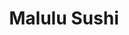 ---
layout: place
title: "Malulu Sushi"
permalink: /california/san-clemente/malulu-sushi.html
stateAbbr: CA
stateName: California
cityName: San Clemente
place_id: ChIJ7RnQ8fXz3IARtloOW7q-bv0
photos:
  - name: >-
      places/ChIJ7RnQ8fXz3IARtloOW7q-bv0/photos/AUy1YQ38U1rimfc1WibvG_mzSqVABfhAFnLTlr4oo0pFGx6T71XW2UvXfPmOlUsid5BUHar2nj5OkjteoSzs6JDfudiVNWjZSB0f7ePUii5fy3DeRjpE_OBCLqVEJfgD-2BCfk-vS52LkS78tQEItLohGyFnV6gKdvfRestnV4aaSFqoIBvCnkQIDE99xLQSqjmiNpSy-Q6Utte3_IVq0rzKMTHMLAGsz3d1p2hQyDZ60ped8_83Q8OKXoMybDqiiyWju5aDDFgEzFYxLDZaQxy2Y74R5RfV9vZS2nl7p8r5XE87AQ
    widthPx: 4032
    heightPx: 3024
    authorAttributions:
      - displayName: Malulu Sushi
        uri: https://maps.google.com/maps/contrib/110352085238485211197
        photoUri: >-
          https://lh3.googleusercontent.com/a-/ALV-UjV0yJdynqwfPKoal19gD3ssUJKhNHuUTme0vzFUE9rUozUbQ2Y=s100-p-k-no-mo
    flagContentUri: >-
      https://www.google.com/local/imagery/report/?cb_client=maps_api_places.places_api&image_key=!1e10!2sAF1QipMni0MIYDwFJAEtyBI8bdehnrUb86xmXUoJ2ymW&hl=en-US
    googleMapsUri: >-
      https://www.google.com/maps/place//data=!3m4!1e2!3m2!1sAF1QipMni0MIYDwFJAEtyBI8bdehnrUb86xmXUoJ2ymW!2e10!4m2!3m1!1s0x80dcf3f5f1d019ed:0xfd6ebeba5b0e5ab6
  - name: >-
      places/ChIJ7RnQ8fXz3IARtloOW7q-bv0/photos/AUy1YQ1UnOekbgnnJusYaQUYNdLDntVZ3LWnmHEAD6vtyjpmcoZkB4akXMvQPouu25qy6vJr8jXpPGxqcKPODreXKuVNt0VrAjhJ7EzNtX5l8umYZ7vdjSOgj7LbDgQd4lX-KmSg4rQUJMsk7p-wNEBN0J1cN6zPWwubmv4D9ukQAlGkbOAJJ8-5EHyVJE4qnekbJ-lKM6VRvwlsATs0p_Kj3b6byjDLn1cm2QPwoZlpYQRcvrjlejbcnkG_1i5bjmp1_5SZOkOhTGYC7IHvDqH53kD1-LgLmU8Ib0jnvx15xS46kQ
    widthPx: 3024
    heightPx: 4032
    authorAttributions:
      - displayName: Malulu Sushi
        uri: https://maps.google.com/maps/contrib/110352085238485211197
        photoUri: >-
          https://lh3.googleusercontent.com/a-/ALV-UjV0yJdynqwfPKoal19gD3ssUJKhNHuUTme0vzFUE9rUozUbQ2Y=s100-p-k-no-mo
    flagContentUri: >-
      https://www.google.com/local/imagery/report/?cb_client=maps_api_places.places_api&image_key=!1e10!2sAF1QipN6fmSID2L6IiSpKzyCWqEOjlM_EwB5CAooFeK4&hl=en-US
    googleMapsUri: >-
      https://www.google.com/maps/place//data=!3m4!1e2!3m2!1sAF1QipN6fmSID2L6IiSpKzyCWqEOjlM_EwB5CAooFeK4!2e10!4m2!3m1!1s0x80dcf3f5f1d019ed:0xfd6ebeba5b0e5ab6
  - name: >-
      places/ChIJ7RnQ8fXz3IARtloOW7q-bv0/photos/AUy1YQ1FLHoLs-RtIofJmPKh2w_hUEjGfgNsppdZoeEcT395JPtTk9dQ-JeguvcB_x0TZsI56ebTj-l6-Zjej2wkKczx9wnD1zJqWzULAbMlFt1ZYDvpiGFVm4dvmpzlEW10iz8KOeY6Jtg1J-RleSYs59DY2NqCI_PYSg5bHkbJF-s7wtBjWSZyCf47dtxEXw4ivohrH__xEHnCS-PGE_9nNACgJTpB2GfzWtqXMnRHDYiHe87K6FjMyeqEQUZOU09C4MqAvoal_Q00pEUCKGXSJGiWHOMg5loQjNIWuSNv2GnP394m8slT5OJ15bs74bHJ6XagabfCWHkU9NID1EIK2SW4kYzIkODi_3jw-vCtGY0O53fqJaguGLlrnb_pe7PwK4dOI0H3e0qulQW7vYjsz2-AGMFpcpiVlsd0M-EMKJtJDxqY
    widthPx: 4000
    heightPx: 3000
    authorAttributions:
      - displayName: Albert Baloiu
        uri: https://maps.google.com/maps/contrib/103289242226480341591
        photoUri: >-
          https://lh3.googleusercontent.com/a-/ALV-UjWSeBk94j4Hl1IdiBH0aXMXyyD7HyMGK3notNUziGXene1MosUxxA=s100-p-k-no-mo
    flagContentUri: >-
      https://www.google.com/local/imagery/report/?cb_client=maps_api_places.places_api&image_key=!1e10!2sCIHM0ogKEICAgIC1i5_NxAE&hl=en-US
    googleMapsUri: >-
      https://www.google.com/maps/place//data=!3m4!1e2!3m2!1sCIHM0ogKEICAgIC1i5_NxAE!2e10!4m2!3m1!1s0x80dcf3f5f1d019ed:0xfd6ebeba5b0e5ab6
  - name: >-
      places/ChIJ7RnQ8fXz3IARtloOW7q-bv0/photos/AUy1YQ0yEBZic6-lpDxh62KcxVxB5IlBk_o1YhB0aRYfJwTkH5PWbktZRCjcx2JxCgcuxfMeT8492Vfjc5NmqS36wyr8EEf5BEI3LhV-SK0QIycdZzjjIBFIE9G_X26wKWbhwtoYl09GkazRs3FsY-s9m3CdhLFJTZItlyszy0_F36bBAu9Epih8gIS1CedPinjYk1ieIkxITGna6bI3eR0GVKC3EfvvdNz1GNVG6HbgP_9MpeHkon8pZpRfQPnhGy28nNtYBqPzM6258viH-CDvNEFyd8QjjPHWUMLoLVGWJ0YnHwb-zhOGiFBuDZvEbyV_-sm7Mr_1DphMguh4nd2J1K5DlCp9_0r7QmVS30IPhCIZXhcYO0H_aELMDumMhdTV_1j0Vf997vNnmligBs_5_SfIkFQrDzGnJSP5mTC-u0a3UaY-
    widthPx: 4032
    heightPx: 3024
    authorAttributions:
      - displayName: TheAnaM
        uri: https://maps.google.com/maps/contrib/113573069499103945874
        photoUri: >-
          https://lh3.googleusercontent.com/a-/ALV-UjUKhfexvyRkufRdAKGwjJns-gbfRWqrcV-h6IfK-f25H14vtyNb=s100-p-k-no-mo
    flagContentUri: >-
      https://www.google.com/local/imagery/report/?cb_client=maps_api_places.places_api&image_key=!1e10!2sCIHM0ogKEICAgIDerez97AE&hl=en-US
    googleMapsUri: >-
      https://www.google.com/maps/place//data=!3m4!1e2!3m2!1sCIHM0ogKEICAgIDerez97AE!2e10!4m2!3m1!1s0x80dcf3f5f1d019ed:0xfd6ebeba5b0e5ab6
  - name: >-
      places/ChIJ7RnQ8fXz3IARtloOW7q-bv0/photos/AUy1YQ1iCsx5hEeMrQp4tcUZYZuBHZ3B7HQLJILtyc6W3L_cUAa-EFXCr1sfp6CEJS8jUyyfMgpgsY_Bo52Xh3ThBc4XCg7pFfmzxaQ9voLxspXEQD64u9W003qy6FR1oDylY_1n_uDwSJcHlsi8kVCtItra3peW8AVIZJ2bTx4bsOpGalwIqrSNw52RYrBFhzs-fRWn6tD7CaTeqLx0HpRwmf9OnFE9kbf3_INHSlA1f6iix6sJPz3Fpre3E2lQQYGuGrhQaB5g944FMYMYtE5w8GtxwrL7unVPD8R1BslRPGDuPPhaokb-gveY4UemeNInzFd8r1NQlFg-mxJ1DlR3pDk39sUlc4h4jT4xHPSq_Q9LC3toIPONRjC95sg0ZUOtwwunvJqeK2VUmJeulij-YPNvzhx2fVxgLcXDq7maJGM
    widthPx: 3024
    heightPx: 4032
    authorAttributions:
      - displayName: Robert McGovern
        uri: https://maps.google.com/maps/contrib/102815368780114206248
        photoUri: >-
          https://lh3.googleusercontent.com/a-/ALV-UjV1m2tswxMyJyaHlgRAI_rUdPE8gOsZ90Z1DNE4aAa0-fFC23bu=s100-p-k-no-mo
    flagContentUri: >-
      https://www.google.com/local/imagery/report/?cb_client=maps_api_places.places_api&image_key=!1e10!2sCIHM0ogKEICAgICuxf3EMA&hl=en-US
    googleMapsUri: >-
      https://www.google.com/maps/place//data=!3m4!1e2!3m2!1sCIHM0ogKEICAgICuxf3EMA!2e10!4m2!3m1!1s0x80dcf3f5f1d019ed:0xfd6ebeba5b0e5ab6
  - name: >-
      places/ChIJ7RnQ8fXz3IARtloOW7q-bv0/photos/AUy1YQ3JcXpYSqIpF4wl7OtOIg49X8GUzwN8VoP6-HD1lYXjbXk7qPyYCm7PD0Ue2AZtGygilj12b9MNE_i3DlW7n23VlIPEFWnd8a9xffOOySNTdIKGXae3bX3ySfsxTEWtMDDnplWv8rO2oCCXbXJsw3EoPmQgbihN_0jn6-U0gFtCFDC6noYB7b85gRg-jZXgAF8JUV0df-H1r1j-wcvzA1wRn6PJLXvwnhcexKEdBJZ7_38ESre4rp0k2M3i_uN_k_uawKgYHZ60AIDhot18bv1NOw7WMoX59vnZwMAohVZyYufw6EqydXTpvbL0iyeUfWXb0Mrg0SZlp_o625CHrOU9HeP46UlDzMEUxxXpjictRGAGZ6oMF1rxoguvbVyN0a7PcmNLCxmOnC16PDk5i_qm0dzp_PPrvqisoGGos1hnvb4S
    widthPx: 3024
    heightPx: 4032
    authorAttributions:
      - displayName: Rouzbeh Tehrani
        uri: https://maps.google.com/maps/contrib/104093005536262962172
        photoUri: >-
          https://lh3.googleusercontent.com/a-/ALV-UjWqPO7K3kxx54SGGg5ey5BkIHdPaGl9cRvyUjSqD6mZRuf-Q596=s100-p-k-no-mo
    flagContentUri: >-
      https://www.google.com/local/imagery/report/?cb_client=maps_api_places.places_api&image_key=!1e10!2sCIHM0ogKEICAgMCwgN-xwAE&hl=en-US
    googleMapsUri: >-
      https://www.google.com/maps/place//data=!3m4!1e2!3m2!1sCIHM0ogKEICAgMCwgN-xwAE!2e10!4m2!3m1!1s0x80dcf3f5f1d019ed:0xfd6ebeba5b0e5ab6
  - name: >-
      places/ChIJ7RnQ8fXz3IARtloOW7q-bv0/photos/AUy1YQ01fL4-CL-j_B3roMzMXRnMIT76yr4ByF32ETwyd-lB-UWaXn5SpUWRbh4su7843rgJOAuOmlcXpZUt-8yTRGYTu2aualjvs6DuwiPpcvts7GSPzg40-kkieESchn8WWswXggbuy1fjeVy0Ycvvw22uB6aihxS8idqvoNZGOBY67nMmslmkaqXVA23xhL8Ik1TgV6pl9zmmJhHCDe2Tjj2PHUvOm7Jvv-cfziyqKsDyYzYQWAYN1a2jiT-cPaATx_d_TH-MMCjrJrmUFsIPtY2yEilNc6k7_r9CjdHuDHqWZgdJckvjhblgr1--fPznYRtyt_Ls-J13jnIcDeRctMvpAEPOAibJ3JMUrRwxpSqwwMBPWH_LJKRxgUrnucfzqA6FbsU5_k9rYhK9n9QL2-Rz7PlnbmE2DWwE5jhQedOJ4Q
    widthPx: 3779
    heightPx: 2834
    authorAttributions:
      - displayName: TheAnaM
        uri: https://maps.google.com/maps/contrib/113573069499103945874
        photoUri: >-
          https://lh3.googleusercontent.com/a-/ALV-UjUKhfexvyRkufRdAKGwjJns-gbfRWqrcV-h6IfK-f25H14vtyNb=s100-p-k-no-mo
    flagContentUri: >-
      https://www.google.com/local/imagery/report/?cb_client=maps_api_places.places_api&image_key=!1e10!2sCIHM0ogKEICAgIDereytfg&hl=en-US
    googleMapsUri: >-
      https://www.google.com/maps/place//data=!3m4!1e2!3m2!1sCIHM0ogKEICAgIDereytfg!2e10!4m2!3m1!1s0x80dcf3f5f1d019ed:0xfd6ebeba5b0e5ab6
  - name: >-
      places/ChIJ7RnQ8fXz3IARtloOW7q-bv0/photos/AUy1YQ3HWS2puys2oV8s30yG2CMoi1jcoeYE5qNU2VJHIPrOxUdsgf4ZeRk8ioMV_iDEQ-brNYCw1Ms9pGdrKs1mROxdONvubKjTaCjrgDFfA_ku5Y5qCNyIFTu5vnkuHIUVSfpPx93MuFtAjrGacQg--neLRI_i47i6zhqnDYukdnW5Kh8MpZkP48p5vjoY8-cAlKFNPV6xidBilPmkHLmEkLLiDixxb3XDp1yMfkcVx5jjBsQY8dpD_e97bvS7tpMRaUsPfjXByHllBAy5EAKuy3pi8RVrDPnxAhxE1d-YvZFYbw-M85JqXnEE9EdJjsrQVPbTAAU77N2_7EYKOgQshghqIvFc3UJKIPlReOyfTz924ShcE01rgikWOPr-NtkzcKrylPuXrxPzf534UEO8aKzUXWeUoC4w1QvHIiAc-CG3eBIF
    widthPx: 4032
    heightPx: 2268
    authorAttributions:
      - displayName: Joe V
        uri: https://maps.google.com/maps/contrib/110326414720018839779
        photoUri: >-
          https://lh3.googleusercontent.com/a-/ALV-UjVlN52w1PuvNnvgIcM6b_BP-DXyELHb7ewtP-qlJsqKmeYVk_BNPA=s100-p-k-no-mo
    flagContentUri: >-
      https://www.google.com/local/imagery/report/?cb_client=maps_api_places.places_api&image_key=!1e10!2sCIHM0ogKEICAgID21b-U8QE&hl=en-US
    googleMapsUri: >-
      https://www.google.com/maps/place//data=!3m4!1e2!3m2!1sCIHM0ogKEICAgID21b-U8QE!2e10!4m2!3m1!1s0x80dcf3f5f1d019ed:0xfd6ebeba5b0e5ab6
  - name: >-
      places/ChIJ7RnQ8fXz3IARtloOW7q-bv0/photos/AUy1YQ38pTeTcbk2yMPSgZd1KEZzIUCv14PkOlS1ESAmTk-Ph1yrfEz2lYVRhGyGrWQrNZCl6hp4JgDkhWBmQPlel2qRFhMPRgskmNUff9BqR7kMt1N2dp5IP744oxtCCizc2rICyuqqwxCS08X02VcKdP8GE--jlbK04sdZWDGpA1_v013j-twO0FXyfEAbHgenaXirhzXJKzvZWlSBUtpWlaHhrACjkpDIRdFFafXO0EXFiHNgLTpgzgi4sdRvdiE9dfpu0J3Dy0DQxB4Roiqx8wHoAzizXRSC0mSPJMWVcgutzg
    widthPx: 3024
    heightPx: 4032
    authorAttributions:
      - displayName: Malulu Sushi
        uri: https://maps.google.com/maps/contrib/110352085238485211197
        photoUri: >-
          https://lh3.googleusercontent.com/a-/ALV-UjV0yJdynqwfPKoal19gD3ssUJKhNHuUTme0vzFUE9rUozUbQ2Y=s100-p-k-no-mo
    flagContentUri: >-
      https://www.google.com/local/imagery/report/?cb_client=maps_api_places.places_api&image_key=!1e10!2sAF1QipMZ2hb5Mh_F7Rr1WuteOarA6lDVvvpS8mx7Fxye&hl=en-US
    googleMapsUri: >-
      https://www.google.com/maps/place//data=!3m4!1e2!3m2!1sAF1QipMZ2hb5Mh_F7Rr1WuteOarA6lDVvvpS8mx7Fxye!2e10!4m2!3m1!1s0x80dcf3f5f1d019ed:0xfd6ebeba5b0e5ab6
  - name: >-
      places/ChIJ7RnQ8fXz3IARtloOW7q-bv0/photos/AUy1YQ0lxLn6sTKixQkxyOOPR2aSAf2RJyur7f_oPj8fHZ4A484U-RSiC9GaUcsmlXukggbgTFfxikgqWIjvdBD1l5b_Pz_XACuXNZiAAjkuFlTXvmSwySes2B5ZltsZKd7MSgSWe75U17H7kroaHik6VIXB_f_yN5KHMynkGCX8PwSglFd0F3iM8IIg6rv6b8OHtxa_i8Wt502XGKnSvwZAVvJiofjDRfGT9e7S9EhP7KgbXbeizdHZSw9rc6YHZDgOymAEsbDvIEJR-LwzIKTOLoDmXjYdhs6gbIZZIUGXmkXLnrfr7yMKT6mUuDaOt5pzJsVE5T86aQsSR33lX-LMWBusW-TNovvDQM0iVuhfu5qAkMleb36W30Nfxo8QiU-tq3bBhiL0xB4SGLn9vEcm7CdIMLE333EEKJeuI_24tXTftw
    widthPx: 3024
    heightPx: 4032
    authorAttributions:
      - displayName: SuperEDD
        uri: https://maps.google.com/maps/contrib/108786884402179308984
        photoUri: >-
          https://lh3.googleusercontent.com/a-/ALV-UjXKyUkb1W3hxSJ1AP5CoVBaxvUPUaBYbceY-DdKcGIOAAFUIZhz=s100-p-k-no-mo
    flagContentUri: >-
      https://www.google.com/local/imagery/report/?cb_client=maps_api_places.places_api&image_key=!1e10!2sCIHM0ogKEICAgID696qJeQ&hl=en-US
    googleMapsUri: >-
      https://www.google.com/maps/place//data=!3m4!1e2!3m2!1sCIHM0ogKEICAgID696qJeQ!2e10!4m2!3m1!1s0x80dcf3f5f1d019ed:0xfd6ebeba5b0e5ab6
address: 415 E Avenida Pico suit C, San Clemente, CA 92672, USA
street: 415 E Avenida Pico suit C
city: San Clemente
state: CA
zip: '92672'
country: USA
neighborhood: null
latitude: '33.437178'
longitude: '-117.624887'
accessibility_options:
  wheelchairAccessibleParking: true
  wheelchairAccessibleEntrance: true
  wheelchairAccessibleRestroom: true
  wheelchairAccessibleSeating: true
business_status: OPERATIONAL
name: Malulu Sushi
google_maps_links:
  directionsUri: >-
    https://www.google.com/maps/dir//''/data=!4m7!4m6!1m1!4e2!1m2!1m1!1s0x80dcf3f5f1d019ed:0xfd6ebeba5b0e5ab6!3e0
  placeUri: https://maps.google.com/?cid=18261743246634801846
  writeAReviewUri: >-
    https://www.google.com/maps/place//data=!4m3!3m2!1s0x80dcf3f5f1d019ed:0xfd6ebeba5b0e5ab6!12e1
  reviewsUri: >-
    https://www.google.com/maps/place//data=!4m4!3m3!1s0x80dcf3f5f1d019ed:0xfd6ebeba5b0e5ab6!9m1!1b1
  photosUri: >-
    https://www.google.com/maps/place//data=!4m3!3m2!1s0x80dcf3f5f1d019ed:0xfd6ebeba5b0e5ab6!10e5
primary_type: Sushi Restaurant
opening_hours:
  regular: null
  current: null
secondary_opening_hours:
  regular:
    weekdayDescriptions: null
    type: null
  current:
    weekdayDescriptions: null
    type: null
phone: null
price_level: null
price_range: null
rating: null
rating_count: 0
website: null
description: null
reviews: null
parking_options: null
payment_options: null
allow_dogs: null
curbside_pickup: null
delivery: null
dine_in: null
good_for_children: null
good_for_groups: null
good_for_sports: null
live_music: null
menu_for_children: null
outdoor_seating: null
reservable: null
restroom: null
serves_beer: null
serves_breakfast: null
serves_brunch: null
serves_cocktails: null
serves_coffee: null
serves_dinner: null
serves_dessert: null
serves_lunch: null
serves_vegetarian_food: null
serves_wine: null
takeout: null
slug: Malulu-Sushi

---